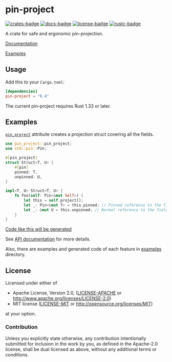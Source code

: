 # pin-project

[![crates-badge]][crates-url]
[![docs-badge]][docs-url]
[![license-badge]][license]
[![rustc-badge]][rustc-url]

[crates-badge]: https://img.shields.io/crates/v/pin-project.svg
[crates-url]: https://crates.io/crates/pin-project
[docs-badge]: https://docs.rs/pin-project/badge.svg
[docs-url]: https://docs.rs/pin-project
[license-badge]: https://img.shields.io/crates/l/pin-project.svg
[license]: #license
[rustc-badge]: https://img.shields.io/badge/rustc-1.33+-lightgray.svg
[rustc-url]: https://blog.rust-lang.org/2019/02/28/Rust-1.33.0.html

A crate for safe and ergonomic pin-projection.

[Documentation][docs-url]

[Examples](examples/README.md)

## Usage

Add this to your `Cargo.toml`:

```toml
[dependencies]
pin-project = "0.4"
```

The current pin-project requires Rust 1.33 or later.

## Examples

[`pin_project`] attribute creates a projection struct covering all the fields.

```rust
use pin_project::pin_project;
use std::pin::Pin;

#[pin_project]
struct Struct<T, U> {
    #[pin]
    pinned: T,
    unpinned: U,
}

impl<T, U> Struct<T, U> {
    fn foo(self: Pin<&mut Self>) {
        let this = self.project();
        let _: Pin<&mut T> = this.pinned; // Pinned reference to the field
        let _: &mut U = this.unpinned; // Normal reference to the field
    }
}
```

[Code like this will be generated](examples/struct-default-expanded.rs)

See [API documentation][docs-url] for more details.

Also, there are examples and generated code of each feature in [examples](examples/README.md) directory.

[`pin_project`]: https://docs.rs/pin-project/0.4.4/pin_project/attr.pin_project.html

## License

Licensed under either of

* Apache License, Version 2.0, ([LICENSE-APACHE](LICENSE-APACHE) or <http://www.apache.org/licenses/LICENSE-2.0>)
* MIT license ([LICENSE-MIT](LICENSE-MIT) or <http://opensource.org/licenses/MIT>)

at your option.

### Contribution

Unless you explicitly state otherwise, any contribution intentionally submitted for inclusion in the work by you, as defined in the Apache-2.0 license, shall be dual licensed as above, without any additional terms or conditions.

